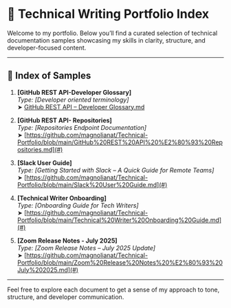 # 📘 Technical Writing Portfolio Index

Welcome to my portfolio. Below you’ll find a curated selection of technical documentation samples showcasing my skills in clarity, structure, and developer-focused content.

---

## 📑 Index of Samples

1. **[GitHub REST API-Developer Glossary]**  
   _Type: [Developer oriented terminology]_  
   ➤ [GitHub REST API – Developer Glossary.md](#)


2. **[GitHub REST API- Repositories]**  
   _Type: [Repositories Endpoint Documentation]_  
   ➤ [https://github.com/magnolianat/Technical-Portfolio/blob/main/GitHub%20REST%20API%20%E2%80%93%20Repositories.md](#)

3. **[Slack User Guide]**  
   _Type: [Getting Started with Slack – A Quick Guide for Remote Teams]_  
   ➤ [https://github.com/magnolianat/Technical-Portfolio/blob/main/Slack%20User%20Guide.md](#)

4. **[Technical Writer Onboarding]**  
   _Type: [Onboarding Guide for Tech Writers]_  
   ➤ [https://github.com/magnolianat/Technical-Portfolio/blob/main/Technical%20Writer%20Onboarding%20Guide.md](#)

5. **[Zoom Release Notes - July 2025]**  
   _Type: [Zoom Release Notes – July 2025 Update]_  
   ➤ [https://github.com/magnolianat/Technical-Portfolio/blob/main/Zoom%20Release%20Notes%20%E2%80%93%20July%202025.md](#)

---

Feel free to explore each document to get a sense of my approach to tone, structure, and developer communication.
